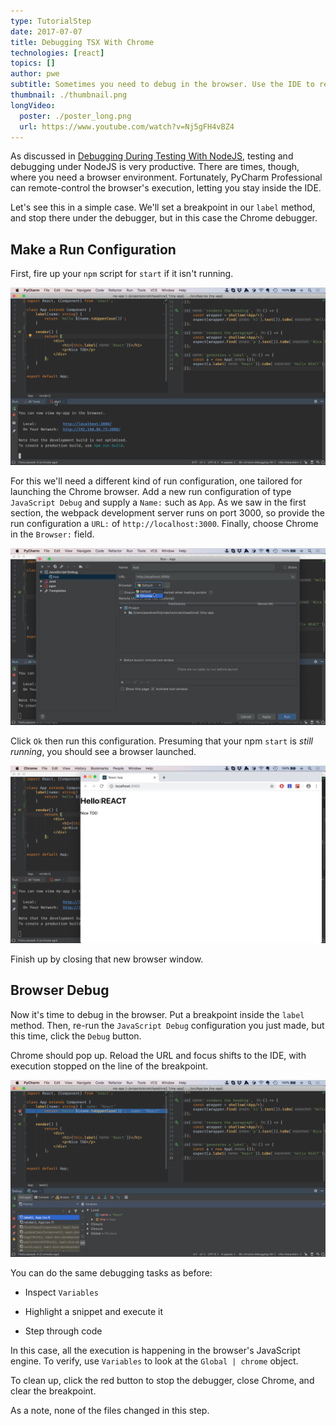 ```yaml
---
type: TutorialStep
date: 2017-07-07
title: Debugging TSX With Chrome
technologies: [react]
topics: []
author: pwe
subtitle: Sometimes you need to debug in the browser. Use the IDE to remote control Chrome during debugging.
thumbnail: ./thumbnail.png
longVideo:
  poster: ./poster_long.png
  url: https://www.youtube.com/watch?v=Nj5gFH4vBZ4
---
```


As discussed in [Debugging During Testing With NodeJS](../nodejs_debugging/), 
testing and debugging under NodeJS is very productive. There are times, 
though, where you need a browser environment. Fortunately, PyCharm 
Professional can remote-control the browser's execution, letting you stay 
inside the IDE.

Let's see this in a simple case. We'll set a breakpoint in our `label`
method, and stop there under the debugger, but in this case the Chrome
debugger.

## Make a Run Configuration

First, fire up your `npm` script for `start` if it isn't running.

![Run npm start](./screenshots/run_start.png)

For this we'll need a different kind of run configuration, one tailored
for launching the Chrome browser. Add a new run configuration of type
`JavaScript Debug` and supply a `Name:` such as `App`. As we
saw in the first section, the webpack development server runs on port
3000, so provide the run configuration a `URL:` of
`http://localhost:3000`. Finally, choose Chrome in the `Browser:` field.

![JavaScript Debug Run Configuration](./screenshots/run_configuration.png)

Click `Ok` then run this configuration. Presuming that your npm `start`
is *still running*, you should see a browser launched.

![Run npm start Browser](./screenshots/run_start_browser.png)

Finish up by closing that new browser window.

## Browser Debug

Now it's time to debug in the browser. Put a breakpoint inside the
`label` method. Then, re-run the `JavaScript Debug` configuration you just 
made, but this time, click the `Debug` button.

Chrome should pop up. Reload the URL and focus shifts to the IDE, with 
execution stopped on the line of the breakpoint.

![Stop At Breakpoint](./screenshots/stop_execution.png)

You can do the same debugging tasks as before:

- Inspect `Variables`

- Highlight a snippet and execute it

- Step through code

In this case, all the execution is happening in the browser's JavaScript
engine. To verify, use `Variables` to look at the `Global | chrome`
object.

To clean up, click the red button to stop the debugger, close Chrome, and
clear the breakpoint.

As a note, none of the files changed in this step.
